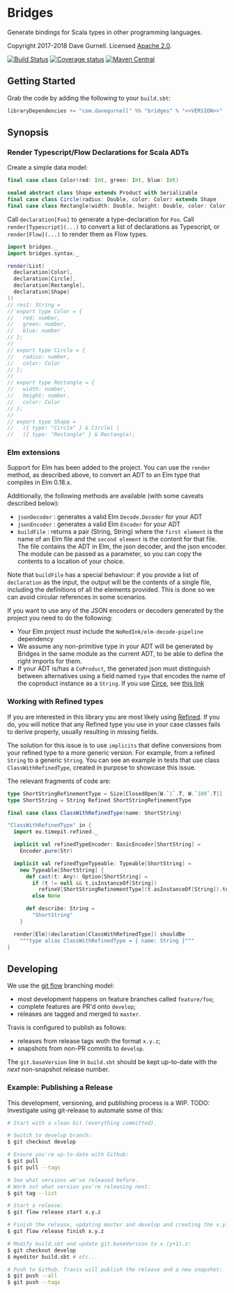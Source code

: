# Bridges

Generate bindings for Scala types in other programming languages.

Copyright 2017-2018 Dave Gurnell. Licensed [Apache 2.0][license].

[![Build Status](https://travis-ci.org/davegurnell/bridges.svg?branch=develop)](https://travis-ci.org/davegurnell/bridges)
[![Coverage status](https://img.shields.io/codecov/c/github/davegurnell/bridges/develop.svg)](https://codecov.io/github/davegurnell/bridges)
[![Maven Central](https://maven-badges.herokuapp.com/maven-central/com.davegurnell/bridges_2.12/badge.svg)](https://maven-badges.herokuapp.com/maven-central/com.davegurnell/bridges_2.12)

## Getting Started

Grab the code by adding the following to your `build.sbt`:

~~~scala
libraryDependencies += "com.davegurnell" %% "bridges" % "<<VERSION>>"
~~~

## Synopsis

### Render Typescript/Flow Declarations for Scala ADTs

Create a simple data model:

~~~scala
final case class Color(red: Int, green: Int, blue: Int)

sealed abstract class Shape extends Product with Serializable
final case class Circle(radius: Double, color: Color) extends Shape
final case class Rectangle(width: Double, height: Double, color: Color) extends Shape

~~~

Call `declaration[Foo]` to generate a type-declaration for `Foo`.
Call `render[Typescript](...)` to convert a list of declarations as Typescript,
or `render[Flow](...)` to render them as Flow types.

~~~scala
import bridges._
import bridges.syntax._

render(List(
  declaration[Color],
  declaration[Circle],
  declaration[Rectangle],
  declaration[Shape]
))
// res1: String =
// export type Color = {
//   red: number,
//   green: number,
//   blue: number
// };
//
// export type Circle = {
//   radius: number,
//   color: Color
// };
//
// export type Rectangle = {
//   width: number,
//   height: number,
//   color: Color
// };
//
// export type Shape =
//   ({ type: "Circle" } & Circle) |
//   ({ type: "Rectangle" } & Rectangle);

~~~

### Elm extensions

Support for Elm has been added to the project.
You can use the `render` method, as described above,
to convert an ADT to an Elm type that compiles in Elm 0.18.x.

Additionally, the following methods are available
(with some caveats described below):

- `jsonDecoder` : generates a valid Elm `Decode.Decoder` for your ADT
- `jsonEncoder` : generates a valid Elm `Encoder` for your ADT
- `buildFile` : returns a pair (String, String)
  where the `first element` is the name of an Elm file
  and the `second element` is the content for that file.
  The file contains the ADT in Elm, the json decoder, and the json encoder.
  The module can be passed as a parameter,
  so you can copy the contents to a location of your choice.

Note that `buildFile` has a special behaviour:
if you provide a list of `declaration` as the input,
the output will be the contents of a single file,
including the definitions of all the elements provided.
This is done so we can avoid circular references in some scenarios.

If you want to use any of the JSON encoders or decoders generated by the project
you need to do the following:

* Your Elm project *must* include the `NoRedInk/elm-decode-pipeline` dependency
* We assume any non-primitive type in your ADT will be
  generated by Bridges in the same module as the current ADT,
  to be able to define the right imports for them.
* If your ADT is/has a `CoProduct`,
  the generated json must distinguish between alternatives
  using a field named `type` that encodes
  the name of the coproduct instance as a `String`.
  If you use [Circe](https://circe.github.io/circe/),
  see [this link](https://github.com/circe/circe/pull/429)

### Working with Refined types

If you are interested in this library
you are most likely using [Refined](https://github.com/fthomas/refined).
If you do, you will notice that any Refined type
you use in your case classes fails to derive properly,
usually resulting in missing fields.

The solution for this issue is to use `implicits` that define conversions
from your refined type to a more generic version.
For example, from a refined `String` to a generic `String`.
You can see an example in tests that use class `ClassWithRefinedType`,
created in purpose to showcase this issue.

The relevant fragments of code are:

~~~scala
type ShortStringRefinementType = Size[ClosedOpen[W.`1`.T, W.`100`.T]]
type ShortString = String Refined ShortStringRefinementType

final case class ClassWithRefinedType(name: ShortString)

"ClassWithRefinedType" in {
  import eu.timepit.refined._

  implicit val refinedTypeEncoder: BasicEncoder[ShortString] =
    Encoder.pure(Str)

  implicit val refinedTypeTypeable: Typeable[ShortString] =
    new Typeable[ShortString] {
      def cast(t: Any): Option[ShortString] =
        if (t != null && t.isInstanceOf[String])
          refineV[ShortStringRefinementType](t.asInstanceOf[String]).toOption
        else None

      def describe: String =
        "ShortString"
    }

  render[Elm](declaration[ClassWithRefinedType]) shouldBe
    """type alias ClassWithRefinedType = { name: String }"""
}
~~~

## Developing

We use the [git flow](https://github.com/nvie/gitflow) branching model:

- most development happens on feature branches called `feature/foo`;
- complete features are PR'd onto `develop`;
- releases are tagged and merged to `master`.

Travis is configured to publish as follows:

- releases from release tags woth the format `x.y.z`;
- snapshots from non-PR commits to `develop`.

The `git.baseVersion` line in `build.sbt` should be
kept up-to-date with the *next* non-snapshot release number.

### Example: Publishing a Release

This development, versioning, and publishing process is a WIP.
TODO: Investigate using git-release to automate some of this:

~~~bash
# Start with a clean Git (everything committed).

# Switch to develop branch:
$ git checkout develop

# Ensure you're up-to-date with Github:
$ git pull
$ git pull --tags

# See what versions we've released before.
# Work out what version you're releasing next:
$ git tag --list

# Start a release:
$ git flow release start x.y.z

# Finish the release, updating master and develop and creating the x.y.z tag:
$ git flow release finish x.y.z

# Modify build.sbt and update git.baseVersion to x.(y+1).z:
$ git checkout develop
$ myeditor build.sbt # etc...

# Push to Github. Travis will publish the release and a new snapshot:
$ git push --all
$ git push --tags
~~~

[license]: http://www.apache.org/licenses/LICENSE-2.0
